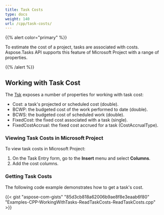 ```yaml
---
title: Task Costs
type: docs
weight: 140
url: /cpp/task-costs/
---
```


{{% alert color="primary" %}} 

To estimate the cost of a project, tasks are associated with costs. Aspose.Tasks API supports this feature of Microsoft Project with a range of properties.

{{% /alert %}} 
## **Working with Task Cost**
The [Tsk](https://apireference.aspose.com/tasks/cpp/class/aspose.tasks.tsk/) exposes a number of properties for working with task cost:

- Cost: a task's projected or scheduled cost (double).
- BCWP: the budgeted cost of the work performed to date (double).
- BCWS: the budgeted cost of scheduled work (double).
- FixedCost: the fixed cost associated with a task (single).
- FixedCostAccrual: the fixed cost accrued for a task (CostAccrualType).
### **Viewing Task Costs in Microsoft Project**
To view task costs in Microsoft Project:

1. On the Task Entry form, go to the **Insert** menu and select **Columns**.
2. Add the cost columns.
### **Getting Task Costs**
The following code example demonstrates how to get a task's cost.

{{< gist "aspose-com-gists" "85d3cb818a62006b9ae8f8e3eaab6f80" "Examples-CPP-WorkingWithTasks-ReadTaskCosts-ReadTaskCosts.cpp" >}}
